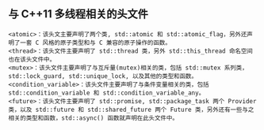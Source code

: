 ## 与 C++11 多线程相关的头文件 ##

    <atomic>：该头文主要声明了两个类, std::atomic 和 std::atomic_flag，另外还声明了一套 C 风格的原子类型和与 C 兼容的原子操作的函数。
    <thread>：该头文件主要声明了 std::thread 类，另外 std::this_thread 命名空间也在该头文件中。
    <mutex>：该头文件主要声明了与互斥量(mutex)相关的类，包括 std::mutex 系列类，std::lock_guard, std::unique_lock, 以及其他的类型和函数。
    <condition_variable>：该头文件主要声明了与条件变量相关的类，包括 std::condition_variable 和 std::condition_variable_any。
    <future>：该头文件主要声明了 std::promise, std::package_task 两个 Provider 类，以及 std::future 和 std::shared_future 两个 Future 类，另外还有一些与之相关的类型和函数，std::async() 函数就声明在此头文件中。

